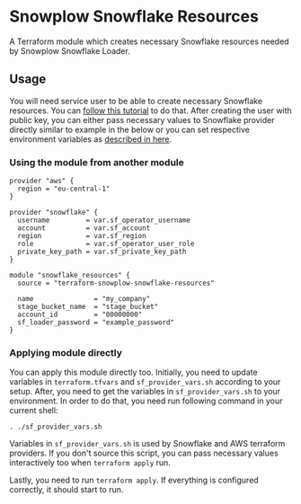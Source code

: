 # Snowplow Snowflake Resources

A Terraform module which creates necessary Snowflake resources needed by Snowplow Snowflake Loader.

## Usage

You will need service user to be able to create necessary Snowflake resources. You
can [follow this tutorial][snowflake-service-user-tutorial] to do that. After creating the user with public key, you can
either pass necessary values to Snowflake provider directly similar to example in the below or you can set respective
environment variables as [described in here][snowflake-env-vars].

### Using the module from another module

```hcl
provider "aws" {
  region = "eu-central-1"
}

provider "snowflake" {
  username         = var.sf_operator_username
  account          = var.sf_account
  region           = var.sf_region
  role             = var.sf_operator_user_role
  private_key_path = var.sf_private_key_path
}

module "snowflake_resources" {
  source = "terraform-snowplow-snowflake-resources"

  name               = "my_company"
  stage_bucket_name  = "stage_bucket"
  account_id         = "00000000"
  sf_loader_password = "example_password"
}
```

### Applying module directly

You can apply this module directly too. Initially, you need to update variables in `terraform.tfvars`
and `sf_provider_vars.sh` according to your setup. After, you need to get the variables in `sf_provider_vars.sh` to your
environment. In order to do that, you need run following command in your current shell:

```
. ./sf_provider_vars.sh
```

Variables in `sf_provider_vars.sh` is used by Snowflake and AWS terraform providers. If you don't source this script,
you can pass necessary values interactively too when `terraform apply` run.

Lastly, you need to run `terraform apply`. If everything is configured correctly, it should start to run.

[snowflake-service-user-tutorial]: https://quickstarts.snowflake.com/guide/terraforming_snowflake/index.html?index=..%2F..index#2

[snowflake-env-vars]: https://quickstarts.snowflake.com/guide/terraforming_snowflake/index.html?index=..%2F..index#3
